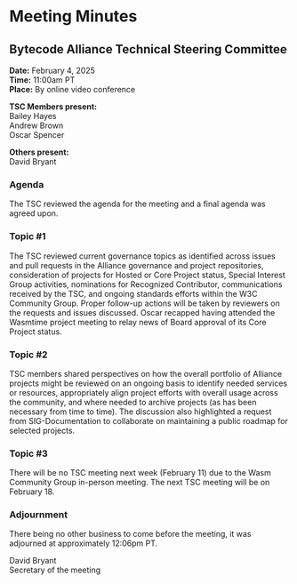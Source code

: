 # Meeting Minutes
## Bytecode Alliance Technical Steering Committee
**Date:** February 4, 2025  
**Time:** 11:00am PT  
**Place:** By online video conference  

**TSC Members present:**  
Bailey Hayes  
Andrew Brown  
Oscar Spencer  

**Others present:**  
David Bryant  

### Agenda
The TSC reviewed the agenda for the meeting and a final agenda was agreed upon.

### Topic #1
The TSC reviewed current governance topics as identified across issues and pull requests in the Alliance governance and project repositories, consideration of projects for Hosted or Core Project status, Special Interest Group activities, nominations for Recognized Contributor, communications received by the TSC, and ongoing standards efforts within the W3C Community Group. Proper follow-up actions will be taken by reviewers on the requests and issues discussed. Oscar recapped having attended the Wasmtime project meeting to relay news of Board approval of its Core Project status.

### Topic #2
TSC members shared perspectives on how the overall portfolio of Alliance projects might be reviewed on an ongoing basis to identify needed services or resources, appropriately align project efforts with overall usage across the community, and where needed to archive projects (as has been necessary from time to time). The discussion also highlighted a request from SIG-Documentation to collaborate on maintaining a public roadmap for selected projects. 

### Topic #3
There will be no TSC meeting next week (February 11) due to the Wasm Community Group in-person meeting.  The next TSC meeting will be on February 18.

### Adjournment
There being no other business to come before the meeting, it was adjourned at approximately 12:06pm PT.

David Bryant  
Secretary of the meeting

